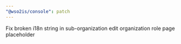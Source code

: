 ```yaml
---
"@wso2is/console": patch
---
```


Fix broken i18n string in sub-organization edit organization role page placeholder
